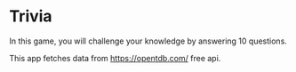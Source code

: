 # Trivia

In this game, you will challenge your knowledge by answering 10 questions. 

This app fetches data from https://opentdb.com/ free api. 
